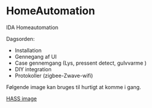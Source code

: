 # HomeAutomation
IDA Homeautomation

Dagsorden:
* Installation
* Gennegang af UI
* Case gennemgang (Lys, pressent detect, gulvvarme )
* DIY integration
* Protokoller (zigbee-Zwave-wifi)

Følgende image kan bruges til hurtigt at komme i gang.

[HASS image](https://drive.google.com/file/d/1TFThiAw6F9kiC8QGAmLp7bPkz5AzINxf/view?usp=sharing)

